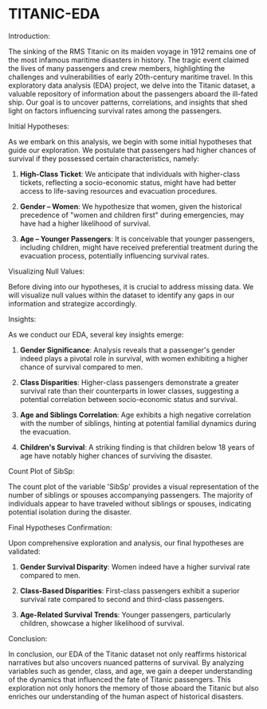 # TITANIC-EDA

Introduction:

The sinking of the RMS Titanic on its maiden voyage in 1912 remains one of the most infamous maritime disasters in history. The tragic event claimed the lives of many passengers and crew members, highlighting the challenges and vulnerabilities of early 20th-century maritime travel. In this exploratory data analysis (EDA) project, we delve into the Titanic dataset, a valuable repository of information about the passengers aboard the ill-fated ship. Our goal is to uncover patterns, correlations, and insights that shed light on factors influencing survival rates among the passengers.

Initial Hypotheses:

As we embark on this analysis, we begin with some initial hypotheses that guide our exploration. We postulate that passengers had higher chances of survival if they possessed certain characteristics, namely:

1. **High-Class Ticket**: We anticipate that individuals with higher-class tickets, reflecting a socio-economic status, might have had better access to life-saving resources and evacuation procedures.

2. **Gender – Women**: We hypothesize that women, given the historical precedence of "women and children first" during emergencies, may have had a higher likelihood of survival.

3. **Age – Younger Passengers**: It is conceivable that younger passengers, including children, might have received preferential treatment during the evacuation process, potentially influencing survival rates.

Visualizing Null Values:

Before diving into our hypotheses, it is crucial to address missing data. We will visualize null values within the dataset to identify any gaps in our information and strategize accordingly.

Insights:

As we conduct our EDA, several key insights emerge:

1. **Gender Significance**: Analysis reveals that a passenger's gender indeed plays a pivotal role in survival, with women exhibiting a higher chance of survival compared to men.

2. **Class Disparities**: Higher-class passengers demonstrate a greater survival rate than their counterparts in lower classes, suggesting a potential correlation between socio-economic status and survival.

3. **Age and Siblings Correlation**: Age exhibits a high negative correlation with the number of siblings, hinting at potential familial dynamics during the evacuation.

4. **Children's Survival**: A striking finding is that children below 18 years of age have notably higher chances of surviving the disaster.

Count Plot of SibSp:

The count plot of the variable 'SibSp' provides a visual representation of the number of siblings or spouses accompanying passengers. The majority of individuals appear to have traveled without siblings or spouses, indicating potential isolation during the disaster.

Final Hypotheses Confirmation:

Upon comprehensive exploration and analysis, our final hypotheses are validated:

1. **Gender Survival Disparity**: Women indeed have a higher survival rate compared to men.

2. **Class-Based Disparities**: First-class passengers exhibit a superior survival rate compared to second and third-class passengers.

3. **Age-Related Survival Trends**: Younger passengers, particularly children, showcase a higher likelihood of survival.

Conclusion:

In conclusion, our EDA of the Titanic dataset not only reaffirms historical narratives but also uncovers nuanced patterns of survival. By analyzing variables such as gender, class, and age, we gain a deeper understanding of the dynamics that influenced the fate of Titanic passengers. This exploration not only honors the memory of those aboard the Titanic but also enriches our understanding of the human aspect of historical disasters.
